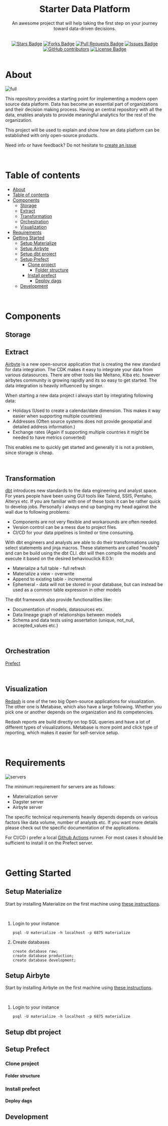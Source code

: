 <!-- PROJECT LOGO -->
<br />

  <h1 align="center">Starter Data Platform</h1>



  <p align="center">
    An awesome project that will help taking the first step on your journey toward data-driven decisions.
    <br />
    <br />
  </p>

<div align="center">
    <a  href="https://github.com/Fredehagelund92/starter_data_platform/stargazers"><img src="https://img.shields.io/github/stars/Fredehagelund92/starter_data_platform" alt="Stars Badge"/></a>
    <a href="https://github.com/Fredehagelund92/starter_data_platform/network/members"><img src="https://img.shields.io/github/forks/Fredehagelund92/starter_data_platform" alt="Forks Badge"/></a>
    <a href="https://github.com/Fredehagelund92/starter_data_platform/pulls"><img src="https://img.shields.io/github/issues-pr/Fredehagelund92/starter_data_platform" alt="Pull Requests Badge"/></a>
    <a href="https://github.com/Fredehagelund92/starter_data_platform/issues"><img src="https://img.shields.io/github/issues/Fredehagelund92/starter_data_platform" alt="Issues Badge"/></a>
    <a href="https://github.com/Fredehagelund92/starter_data_platform/graphs/contributors"><img alt="GitHub contributors" src="https://img.shields.io/github/contributors/Fredehagelund92/starter_data_platform?color=2b9348"></a>
    <a href="https://github.com/Fredehagelund92/starter_data_platform/blob/master/LICENSE"><img src="https://img.shields.io/github/license/Fredehagelund92/starter_data_platform?color=%232b9348" alt="License Badge"/></a>
    <br />
    <br />
</div>



# About

![full](https://user-images.githubusercontent.com/5653787/120114190-43a72680-c17e-11eb-897c-6323db88e8e5.png)



This repository provides a starting point for implementing a modern open source data platform. Data has become an essential part of organizations and their decision making process. Having an central repository with all the data, enables analysts to provide meaningful analytics for the rest of the organization.

This project will be used to explain and show how an data platform can be established with only open-source products.


Need info or have feedback? Do not hesitate to  [create an issue](https://github.com/Fredehagelund92/starter_data_platform/issues/new)

<br />

# Table of contents
- [About](#about)
- [Table of contents](#table-of-contents)
- [Components](#components)
  - [Storage](#storage)
  - [Extract](#extract)
  - [Transformation](#transformation)
  - [Orchestration](#orchestration)
  - [Visualization](#visualization)
- [Requirements](#requirements)
- [Getting Started](#getting-started)
  - [Setup Materialize](#setup-materialize)
  - [Setup Airbyte](#setup-airbyte)
  - [Setup dbt project](#setup-dbt-project)
  - [Setup Prefect](#setup-prefect)
    - [Clone project](#clone-project)
      - [Folder structure](#folder-structure)
    - [Install prefect](#install-prefect)
      - [Deploy dags](#deploy-dags)
  - [Development](#development)

<br />

# Components

## Storage

## Extract
[Airbyte](https://github.com/airbytehq/airbyte)  is a new open-source application that is creating the new standard for data integration. The CDK makes it easy to integrate your data from various datasources. There are other tools like Meltano, Kiba etc. however airbytes community is growing rapidly and its so easy to get started. The data integration is heavily influenced by singer.

When starting a new data project i always start by integrating following data:

* Holidays (Used to create a calendar/date dimension. This makes it way easier when supporting multiple countries)
* Addresses (Often source systems does not provide geospatial and detailed address information.)
* Exchange rates (Again if supporting multiple countries it might be needed to have metrics converted)

This enables me to quickly get started and generally it is not a problem, since storage is cheap.

<br />

## Transformation
[dbt](https://github.com/fishtown-analytics/dbt) introduces new standards to the data engineering and analyst space. For years people have been using GUI tools like Talend, SSIS, Pentaho, Alteryx etc. If you are familiar with one of these tools it can be rather quick to develop jobs. Personally i always end up banging my head against the wall due to following problems:

* Components are not very flexible and workarounds are often needed.
* Version control can be a mess due to project files.
* CI/CD for your data pipelines is limited or time consuming.

With dbt engineers and analysts are able to do their transformations using select statements and jinja macros. These statements are called "models" and can be build using the dbt CLI. dbt will then compile the models and execute it based on the desired behaviouclick 8.0.1r:

* Materialize a full table - full refresh
* Materialize a view - overwrite
* Append to existing table - incremental
* Ephemeral - data will not be stored in your database, but can instead be used as a common table expression in other models

The dbt framework also provide functionalities like:

* Documentation of models, datasources etx.
* Data lineage graph of relationships between models
* Schema and data tests using assertation (unique, not_null, accepted_values etc.)

<br />

## Orchestration
[Prefect](https://github.com/PrefectHQ/prefect)

<br />

## Visualization
[Redash](https://github.com/apache/airflow) is one of the two big Open-source applications for visualization. The other one is Metabase, which also have a large following. Whether you pick one or another depends on the organization and its competencies.


Redash reports are build directly on top SQL queries and have a lot of different types of visualizations. Metabase is more point and click type of reporting, which makes it easier for self-service setup.

<br />

# Requirements

![servers](https://user-images.githubusercontent.com/5653787/120114202-502b7f00-c17e-11eb-943f-7fa15663bd60.png)



The minimum requirement for servers are as follows:

* Materialization server
* Dagster server
* Airbyte server

The specific technical requirements heavily depends depends on various factors like data volume, number of analysts etc. If you want more details please check out the specific documentation of the applications.

For CI/CD i prefer a local [Github Actions](https://docs.github.com/en/actions/hosting-your-own-runners/about-self-hosted-runners) runner. For most cases it should be sufficient to install it on the Prefect server.

<br />

# Getting Started

## Setup Materialize
Start by installing Materialize on the first machine using [these instructions](https://materialize.com/docs/install/).

<br />

1. Login to your instance

    ```
    psql -U materialize -h localhost -p 6875 materialize
    ```

2. Create databases

    ```
    create database raw;
    create database production;
    create database development;
    ```

## Setup Airbyte
Start by installing Airbyte on the first machine using [these instructions](https://docs.airbyte.io/quickstart/deploy-airbyte).

<br />


1. Login to your instance

    ```
    psql -U materialize -h localhost -p 6875 materialize
    ```

## Setup dbt project







## Setup Prefect






### Clone project


#### Folder structure

### Install prefect

#### Deploy dags



## Development



